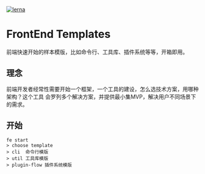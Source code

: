 
[![lerna](https://img.shields.io/badge/maintained%20with-lerna-cc00ff.svg)](https://lerna.js.org/)

# FrontEnd Templates

前端快速开始的样本模版，比如命令行、工具库、插件系统等等，开箱即用。

## 理念

前端开发者经常性需要开始一个框架，一个工具的建设，怎么选技术方案，用哪种架构？这个工具
会罗列多个解决方案，并提供最小集MVP，解决用户不同场景下的需求。

## 开始

``` shell
fe start
> choose template
> cli  命令行模版
> util 工具库模版
> plugin-flow 插件系统模版
```
